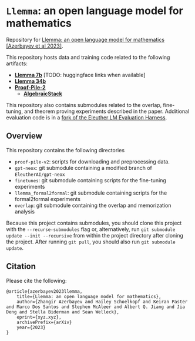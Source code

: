 # `Llemma`: an open language model for mathematics


Repository for [Llemma: an open language model for mathematics [Azerbayev et al 2023]]().

This repository hosts data and training code related to the following artifacts:

- [**Llemma 7b**]() [TODO: huggingface links when available]
- [**Llemma 34b**]()
- [**Proof-Pile-2**]()
    - [**AlgebraicStack**]()


This repository also contains submodules related to the overlap, fine-tuning, and theorem proving experiments described in the paper.
Additional evaluation code is in a [fork of the Eleuther LM Evaluation Harness](https://github.com/wellecks/lm-evaluation-harness).

## Overview 
This repository contains the following directories
- `proof-pile-v2`: scripts for downloading and preprocessing data.
- `gpt-neox`: git submodule containing a modified branch of `EleutherAI/gpt-neox`
- `finetunes`: git submodule containing scripts for the fine-tuning experiments
- `llemma_formal2formal`: git submodule containing scripts for the formal2formal experiments
- `overlap`: git submodule containing the overlap and memorization analysis 

Because this project contains submodules, you should clone this project with the `--recurse-submodules` flag or, alternatively, run `git submodule update --init --recursive` from within the project directory after cloning the project. After running `git pull`, you should also run `git submodule update`.

## Citation
Please cite the following:
```
@article{azerbayev2023llemma,
    title={Llemma: an open language model for mathematics},
    author={Zhangir Azerbayev and Hailey Schoelkopf and Keiran Paster and Marco Dos Santos and Stephen McAleer and Albert Q. Jiang and Jia Deng and Stella Biderman and Sean Welleck},
    eprint={xyz.xyz},
    archivePrefix={arXiv}
    year={2023}
}
```
